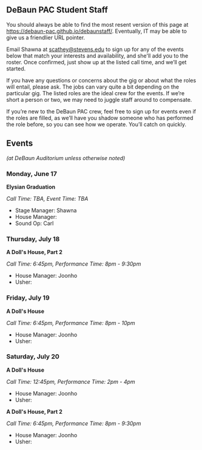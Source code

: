 ## DeBaun PAC Student Staff

You should always be able to find the most resent version of this page at <https://debaun-pac.github.io/debaunstaff/>. Eventually, IT may be able to give us a friendlier URL pointer.

Email Shawna at <scathey@stevens.edu>  to sign up for any of the events below that match your interests and availability, and she'll add you to the roster. Once confirmed, just show up at the listed call time, and we’ll get started.

If you have any questions or concerns about the gig or about what the roles will entail, please ask. The jobs can vary quite a bit depending on the particular gig. The listed roles are the ideal crew for the events. If we’re short a person or two, we may need to juggle staff around to compensate.

If you’re new to the DeBaun PAC crew, feel free to sign up for events even if the roles are filled, as we’ll have you shadow someone who has performed the role before, so you can see how we operate. You’ll catch on quickly.


## Events
*(at DeBaun Auditorium unless otherwise noted)*


### Monday, June 17

**Elysian Graduation**

_Call Time: TBA, Event Time: TBA_

- Stage Manager: Shawna
- House Manager: 
- Sound Op: Carl


### Thursday, July 18

**A Doll's House, Part 2**

_Call Time: 6:45pm, Performance Time: 8pm - 9:30pm_

- House Manager: Joonho
- Usher:


### Friday, July 19 

**A Doll's House**

_Call Time: 6:45pm, Performance Time: 8pm - 10pm_

- House Manager: Joonho
- Usher:


### Saturday, July 20 

**A Doll's House**

_Call Time: 12:45pm, Performance Time: 2pm - 4pm_

- House Manager: Joonho
- Usher:


**A Doll's House, Part 2**

_Call Time: 6:45pm, Performance Time: 8pm - 9:30pm_

- House Manager: Joonho
- Usher:
